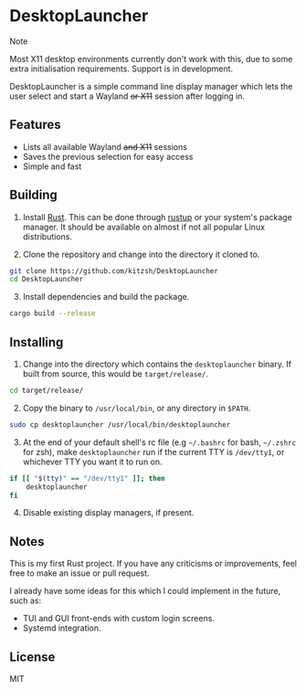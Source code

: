 # DesktopLauncher

> [!NOTE]
> Most X11 desktop environments currently don't work with this, due to some extra initialisation requirements. Support is in development.

DesktopLauncher is a simple command line display manager which lets the user select and start a Wayland ~~or X11~~ session after logging in.

## Features
- Lists all available Wayland ~~and X11~~ sessions
- Saves the previous selection for easy access
- Simple and fast

## Building
1. Install [Rust](https://www.rust-lang.org/). This can be done through [rustup](https://www.rust-lang.org/tools/install) or your system's package manager. It should be available on almost if not all popular Linux distributions.

2. Clone the repository and change into the directory it cloned to.
```bash
git clone https://github.com/kitzsh/DesktopLauncher
cd DesktopLauncher
```

3. Install dependencies and build the package.
```bash
cargo build --release
```

## Installing
1. Change into the directory which contains the `desktoplauncher` binary. If built from source, this would be `target/release/`.
```bash
cd target/release/
```

2. Copy the binary to `/usr/local/bin`, or any directory in `$PATH`.
```bash
sudo cp desktoplauncher /usr/local/bin/desktoplauncher
```

3. At the end of your default shell's rc file (e.g `~/.bashrc` for bash, `~/.zshrc` for zsh), make `desktoplauncher` run if the current TTY is `/dev/tty1`, or whichever TTY you want it to run on.
```bash
if [[ "$(tty)" == "/dev/tty1" ]]; then
    desktoplauncher
fi
```
4. Disable existing display managers, if present.

## Notes
This is my first Rust project. If you have any criticisms or improvements, feel free to make an issue or pull request.

I already have some ideas for this which I could implement in the future, such as: 
- TUI and GUI front-ends with custom login screens.
- Systemd integration.

## License
MIT